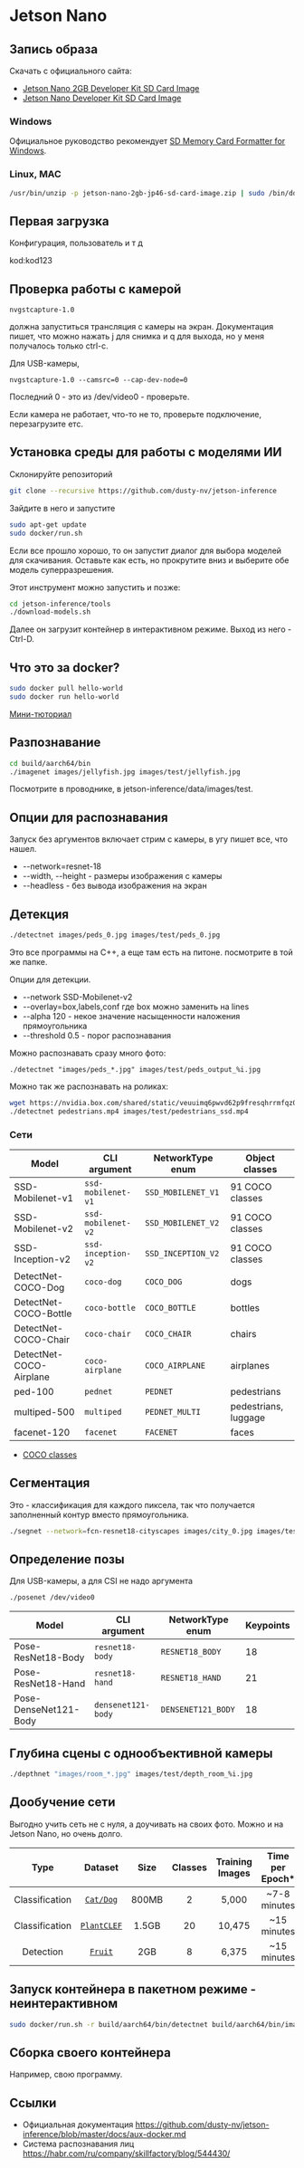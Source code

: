 # Jetson Nano

## Запись образа

Скачать с официального сайта:

* [Jetson Nano 2GB Developer Kit SD Card Image](https://developer.nvidia.com/jetson-nano-2gb-sd-card-image)
* [Jetson Nano Developer Kit SD Card Image](https://developer.nvidia.com/jetson-nano-sd-card-image)

### Windows

Официальное руководство рекомендует [SD Memory Card Formatter for Windows](https://www.sdcard.org/downloads/formatter_4/eula_windows/).

### Linux, MAC

```bash
/usr/bin/unzip -p jetson-nano-2gb-jp46-sd-card-image.zip | sudo /bin/dd of=/dev/mmcblk0 bs=4M status=progress
```

## Первая загрузка

Конфигурация, пользователь и т д

kod:kod123

## Проверка работы с камерой

`nvgstcapture-1.0`

должна запуститься трансляция с камеры на экран. Документация пишет, что можно нажать j для снимка и q для выхода, но у меня получалось только ctrl-с.

Для USB-камеры,

`nvgstcapture-1.0 --camsrc=0 --cap-dev-node=0`

Последний 0 - это из /dev/video0 - проверьте.

Если камера не работает, что-то не то, проверьте подключение, перезагрузите етс.

## Установка среды для работы с моделями ИИ

Склонируйте репозиторий 

```bash
git clone --recursive https://github.com/dusty-nv/jetson-inference
```

Зайдите в него и запустите

```bash
sudo apt-get update
sudo docker/run.sh
```

Если все прошло хорошо, то он запустит диалог для выбора моделей для скачивания. Оставьте как есть, но прокрутите вниз и выберите обе модель суперразрешения.

Этот инструмент можно запустить и позже:

```bash
cd jetson-inference/tools
./download-models.sh
```

Далее он загрузит контейнер в интерактивном режиме. Выход из него - Ctrl-D.

## Что это за docker?

```bash 
sudo docker pull hello-world
sudo docker run hello-world
```

[Мини-тюториал](4_docker.md)


## Разпознавание

```bash
cd build/aarch64/bin
./imagenet images/jellyfish.jpg images/test/jellyfish.jpg
```

Посмотрите в проводнике, в jetson-inference/data/images/test.


## Опции для распознавания

Запуск без аргументов включает стрим с камеры, в угу пишет все, что нашел.

* --network=resnet-18 
* --width, --height - размеры изображения с камеры
* --headless - без вывода изображения на экран

## Детекция

```bash
./detectnet images/peds_0.jpg images/test/peds_0.jpg
```

Это все программы на С++, а еще там еcть на питоне. посмотрите в той же папке.

Опции для детекции.

* --network SSD-Mobilenet-v2
* --overlay=box,labels,conf  где box можно заменить на lines
* --alpha 120 - некое значение насыщенности наложения прямоугольника
* --threshold 0.5 - порог распознавания

Можно распознавать сразу много фото:

`./detectnet "images/peds_*.jpg" images/test/peds_output_%i.jpg`

Можно так же распознавать на роликах:

```bash
wget https://nvidia.box.com/shared/static/veuuimq6pwvd62p9fresqhrrmfqz0e2f.mp4 -O pedestrians.mp4
./detectnet pedestrians.mp4 images/test/pedestrians_ssd.mp4
```

### Сети

| Model                   | CLI argument       | NetworkType enum   | Object classes       |
| ------------------------|--------------------|--------------------|----------------------|
| SSD-Mobilenet-v1        | `ssd-mobilenet-v1` | `SSD_MOBILENET_V1` | 91 COCO classes      |
| SSD-Mobilenet-v2        | `ssd-mobilenet-v2` | `SSD_MOBILENET_V2` | 91 COCO classes      |
| SSD-Inception-v2        | `ssd-inception-v2` | `SSD_INCEPTION_V2` | 91 COCO classes      |
| DetectNet-COCO-Dog      | `coco-dog`         | `COCO_DOG`         | dogs                 |
| DetectNet-COCO-Bottle   | `coco-bottle`      | `COCO_BOTTLE`      | bottles              |
| DetectNet-COCO-Chair    | `coco-chair`       | `COCO_CHAIR`       | chairs               |
| DetectNet-COCO-Airplane | `coco-airplane`    | `COCO_AIRPLANE`    | airplanes            |
| ped-100                 | `pednet`           | `PEDNET`           | pedestrians          |
| multiped-500            | `multiped`         | `PEDNET_MULTI`     | pedestrians, luggage |
| facenet-120             | `facenet`          | `FACENET`          | faces                |

* [COCO classes](https://github.com/dusty-nv/jetson-inference/blob/master/data/networks/ssd_coco_labels.txt)

## Сегментация

Это - классификация для каждого пиксела, так что получается заполненный контур вместо прямоугольника.

```bash
./segnet --network=fcn-resnet18-cityscapes images/city_0.jpg images/test/output.jpg
```

## Определение позы

Для USB-камеры, а для CSI не надо аргумента

```bash
./posenet /dev/video0
```

| Model                   | CLI argument       | NetworkType enum   | Keypoints |
| ------------------------|--------------------|--------------------|-----------|
| Pose-ResNet18-Body      | `resnet18-body`    | `RESNET18_BODY`    | 18        |
| Pose-ResNet18-Hand      | `resnet18-hand`    | `RESNET18_HAND`    | 21        |
| Pose-DenseNet121-Body   | `densenet121-body` | `DENSENET121_BODY` | 18        |

## Глубина сцены с однообъективной камеры

```bash
./depthnet "images/room_*.jpg" images/test/depth_room_%i.jpg
```

## Дообучение сети

Выгодно учить сеть не с нуля, а доучивать на своих фото.
Можно и на Jetson Nano, но очень долго.

| Type | Dataset   | Size  |  Classes | Training Images | Time per Epoch* | Training Time** |
|:-----------:|:-----------:|:-------:|:----------:|:-----------------:|:-----------------:|:-----------------:|
| Classification | [`Cat/Dog`](pytorch-cat-dog.md)   | 800MB |    2    |      5,000      |  ~7-8 minutes   |    ~4 hours     |
| Classification | [`PlantCLEF`](pytorch-plants.md) | 1.5GB |   20    |     10,475      | ~15 minutes     |    ~8 hours     |
| Detection | [`Fruit`](pytorch-ssd.md) | 2GB |   8    |     6,375      | ~15 minutes     |    ~8 hours     |





## Запуск контейнера в пакетном режиме - неинтерактивном

```bash
sudo docker/run.sh -r build/aarch64/bin/detectnet build/aarch64/bin/images/peds_0.jpg build/aarch64/bin/images/test/peds_batch_0.jpg
```

## Сборка своего контейнера

Например, свою программу.

## Ссылки

* Официальная документация https://github.com/dusty-nv/jetson-inference/blob/master/docs/aux-docker.md
* Система распознавания лиц https://habr.com/ru/company/skillfactory/blog/544430/

